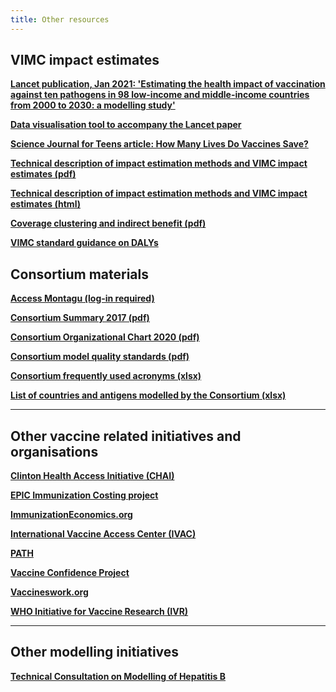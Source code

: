 ```yaml
---   
title: Other resources   
---   
```

## VIMC impact estimates


**[Lancet publication, Jan 2021: 'Estimating the health impact of vaccination against ten pathogens in 98 low-income and middle-income countries from 2000 to 2030: a modelling study'](https://doi.org/10.1016/S0140-6736(20)32657-X)**

**[Data visualisation tool to accompany the Lancet paper](https://montagu.vaccineimpact.org/2020/visualisation/)**

**[Science Journal for Teens article: How Many Lives Do Vaccines Save?](https://sciencejournalforkids.org/articles/how-many-lives-do-vaccines-save/)**


**[Technical description of impact estimation methods and VIMC impact estimates (pdf)](/resources/VIMC_impact_estimates-03Sep19.pdf)**

**[Technical description of impact estimation methods and VIMC impact estimates (html)](/resources/VIMC_impact_estimates-03Sep19.html)**

**[Coverage clustering and indirect benefit (pdf)](/resources/coverage_clustering_and_indirect_benefit_20220311-103212-57bd4691_coverage_clustering_vaccine_indirect_benefit.pdf)**

**[VIMC standard guidance on DALYs](/resources/VIMC-model-run-DALYs-guidance_20190917-121647-d5d6ef09_report.pdf)**

## Consortium materials

**[Access Montagu (log-in required)](https://montagu.vaccineimpact.org/)**   

**[Consortium Summary 2017 (pdf)](/resources/VIMC_consortium_summary_2017.pdf)**

**[Consortium Organizational Chart 2020 (pdf)](/resources/VIMC_organogram_2020.pdf)**    

**[Consortium model quality standards (pdf)](/resources/3_VIMC_model_standards_2020.pdf)**

**[Consortium frequently used acronyms (xlsx)](/resources/VIMC_acronyms_July_2017.xlsx)**    

**[List of countries and antigens modelled by the Consortium (xlsx)](/resources/VIMC-country-antigen-list.xlsx)**

---        

## Other vaccine related initiatives and organisations

**[Clinton Health Access Initiative (CHAI)](http://www.clintonhealthaccess.org/program/vaccines/)**      

**[EPIC Immunization Costing project](https://www.hsph.harvard.edu/epic/)**    

**[ImmunizationEconomics.org](http://immunizationeconomics.org/)**   

**[International Vaccine Access Center (IVAC)](http://www.jhsph.edu/research/centers-and-institutes/ivac/)**  

**[PATH](http://www.path.org/)**      

**[Vaccine Confidence Project](http://www.vaccineconfidence.org/)**      

**[Vaccineswork.org](http://www.vaccineswork.org/)**       

**[WHO Initiative for Vaccine Research (IVR)](http://www.who.int/immunization/en/)**      

---

## Other modelling initiatives

**[Technical Consultation on Modelling of Hepatitis B](/resources/VIMC_HBV_Meeting_Report_July18.pdf)** 





